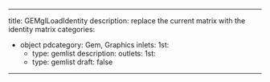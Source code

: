 
---
title: GEMglLoadIdentity
description: replace the current matrix with the identity matrix
categories:
  - object
pdcategory: Gem, Graphics
inlets:
  1st:
    - type: gemlist
      description:
outlets:
  1st:
    - type: gemlist
draft: false
---

